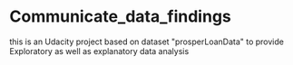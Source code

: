 # Communicate_data_findings
this is an Udacity project based on dataset "prosperLoanData" to provide Exploratory as well as explanatory data analysis
